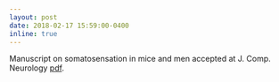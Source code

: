 ```yaml
---
layout: post
date: 2018-02-17 15:59:00-0400
inline: true
---
```


Manuscript on somatosensation in mice and men accepted at J. Comp. Neurology [pdf](). 
